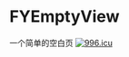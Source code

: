 # FYEmptyView
一个简单的空白页
<a href="https://996.icu"><img src="https://img.shields.io/badge/link-996.icu-red.svg" alt="996.icu"></a>
